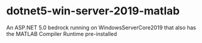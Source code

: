 # dotnet5-win-server-2019-matlab
An ASP.NET 5.0 bedrock running on WindowsServerCore2019 that also has the MATLAB Compiler Runtime pre-installed 
